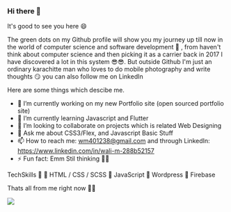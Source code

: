 ### Hi there 👋

It's good to see you here  😄

The green dots on my Github profile will show you my journey up till now in the world of computer science and software development 👀 , from haven't think about computer science and then picking it as a carrier back in 2017 I have discovered a lot in this system 😎😎. But outside Github I'm just an ordinary karachitte man who loves to do mobile photography and write thoughts 😏 you can also follow me on LinkedIn 


<!-- Here are some ideas to get you started: -->

Here are some things which descibe me.

- 🔭 I’m currently working on my new Portfolio site (open sourced portfolio site)
- 🌱 I’m currently learning Javascript and Flutter
- 👯 I’m looking to collaborate on projects which is related Web Designing
- 💬 Ask me about CSS3/Flex, and Javascript Basic Stuff
- 📫 How to reach me: wm401238@gmail.com and through LinkedIn: https://www.linkedin.com/in/wali-m-288b52157
- ⚡ Fun fact: Emm Stil thinking 🤔😄

TechSkills 📘
📎 HTML / CSS / SCSS
📎 JavaScript
📎 Wordpress
📎 Firebase

Thats all from me right now 👋👋

<img src="https://github-readme-stats.vercel.app/api?username=Wali-Muhammad-memon&&show_icons=true&title_color=ffffff&icon_color=bb2acf&text_color=daf7dc&bg_color=151515"/>
